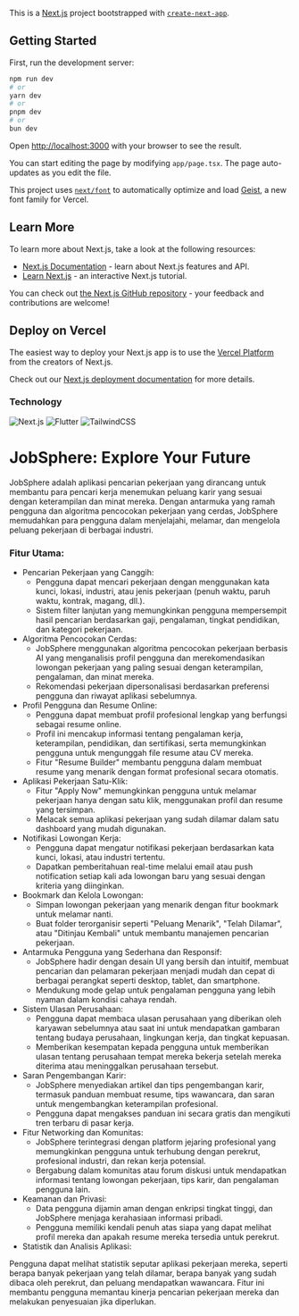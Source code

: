 This is a [Next.js](https://nextjs.org) project bootstrapped with [`create-next-app`](https://nextjs.org/docs/app/api-reference/cli/create-next-app).

## Getting Started

First, run the development server:

```bash
npm run dev
# or
yarn dev
# or
pnpm dev
# or
bun dev
```

Open [http://localhost:3000](http://localhost:3000) with your browser to see the result.

You can start editing the page by modifying `app/page.tsx`. The page auto-updates as you edit the file.

This project uses [`next/font`](https://nextjs.org/docs/app/building-your-application/optimizing/fonts) to automatically optimize and load [Geist](https://vercel.com/font), a new font family for Vercel.

## Learn More

To learn more about Next.js, take a look at the following resources:

- [Next.js Documentation](https://nextjs.org/docs) - learn about Next.js features and API.
- [Learn Next.js](https://nextjs.org/learn) - an interactive Next.js tutorial.

You can check out [the Next.js GitHub repository](https://github.com/vercel/next.js) - your feedback and contributions are welcome!

## Deploy on Vercel

The easiest way to deploy your Next.js app is to use the [Vercel Platform](https://vercel.com/new?utm_medium=default-template&filter=next.js&utm_source=create-next-app&utm_campaign=create-next-app-readme) from the creators of Next.js.

Check out our [Next.js deployment documentation](https://nextjs.org/docs/app/building-your-application/deploying) for more details.

### Technology
![Next.js](https://img.shields.io/badge/Next.js-000000?style=flat&logo=next.js&logoColor=white)
![Flutter](https://img.shields.io/badge/Flutter-02569B?style=flat&logo=flutter&logoColor=white)
![TailwindCSS](https://img.shields.io/badge/TailwindCSS-38B2AC?style=flat&logo=tailwind-css&logoColor=white)

# JobSphere: Explore Your Future
JobSphere adalah aplikasi pencarian pekerjaan yang dirancang untuk membantu para pencari kerja menemukan peluang karir yang sesuai dengan keterampilan dan minat mereka. Dengan antarmuka yang ramah pengguna dan algoritma pencocokan pekerjaan yang cerdas, JobSphere memudahkan para pengguna dalam menjelajahi, melamar, dan mengelola peluang pekerjaan di berbagai industri.

### Fitur Utama:
- Pencarian Pekerjaan yang Canggih:
  - Pengguna dapat mencari pekerjaan dengan menggunakan kata kunci, lokasi, industri, atau jenis pekerjaan (penuh waktu, paruh waktu, kontrak, magang, dll.).
  - Sistem filter lanjutan yang memungkinkan pengguna mempersempit hasil pencarian berdasarkan gaji, pengalaman, tingkat pendidikan, dan kategori pekerjaan.
- Algoritma Pencocokan Cerdas:
  - JobSphere menggunakan algoritma pencocokan pekerjaan berbasis AI yang menganalisis profil pengguna dan merekomendasikan lowongan pekerjaan yang paling sesuai dengan keterampilan, pengalaman, dan minat mereka.
  - Rekomendasi pekerjaan dipersonalisasi berdasarkan preferensi pengguna dan riwayat aplikasi sebelumnya.
- Profil Pengguna dan Resume Online:
  - Pengguna dapat membuat profil profesional lengkap yang berfungsi sebagai resume online.
  - Profil ini mencakup informasi tentang pengalaman kerja, keterampilan, pendidikan, dan sertifikasi, serta memungkinkan pengguna untuk mengunggah file resume atau CV mereka.
  - Fitur "Resume Builder" membantu pengguna dalam membuat resume yang menarik dengan format profesional secara otomatis.
- Aplikasi Pekerjaan Satu-Klik:
  - Fitur "Apply Now" memungkinkan pengguna untuk melamar pekerjaan hanya dengan satu klik, menggunakan profil dan resume yang tersimpan.
  - Melacak semua aplikasi pekerjaan yang sudah dilamar dalam satu dashboard yang mudah digunakan.
- Notifikasi Lowongan Kerja:
  - Pengguna dapat mengatur notifikasi pekerjaan berdasarkan kata kunci, lokasi, atau industri tertentu.
  - Dapatkan pemberitahuan real-time melalui email atau push notification setiap kali ada lowongan baru yang sesuai dengan kriteria yang diinginkan.
- Bookmark dan Kelola Lowongan:
  - Simpan lowongan pekerjaan yang menarik dengan fitur bookmark untuk melamar nanti.
  - Buat folder terorganisir seperti "Peluang Menarik", "Telah Dilamar", atau "Ditinjau Kembali" untuk membantu manajemen pencarian pekerjaan.
- Antarmuka Pengguna yang Sederhana dan Responsif:
  - JobSphere hadir dengan desain UI yang bersih dan intuitif, membuat pencarian dan pelamaran pekerjaan menjadi mudah dan cepat di berbagai perangkat seperti desktop, tablet, dan smartphone.
  - Mendukung mode gelap untuk pengalaman pengguna yang lebih nyaman dalam kondisi cahaya rendah.
- Sistem Ulasan Perusahaan:
  - Pengguna dapat membaca ulasan perusahaan yang diberikan oleh karyawan sebelumnya atau saat ini untuk mendapatkan gambaran tentang budaya perusahaan, lingkungan kerja, dan tingkat kepuasan.
  - Memberikan kesempatan kepada pengguna untuk memberikan ulasan tentang perusahaan tempat mereka bekerja setelah mereka diterima atau meninggalkan perusahaan tersebut.
- Saran Pengembangan Karir:
  - JobSphere menyediakan artikel dan tips pengembangan karir, termasuk panduan membuat resume, tips wawancara, dan saran untuk mengembangkan keterampilan profesional.
  - Pengguna dapat mengakses panduan ini secara gratis dan mengikuti tren terbaru di pasar kerja.
- Fitur Networking dan Komunitas:
  - JobSphere terintegrasi dengan platform jejaring profesional yang memungkinkan pengguna untuk terhubung dengan perekrut, profesional industri, dan rekan kerja potensial.
  - Bergabung dalam komunitas atau forum diskusi untuk mendapatkan informasi tentang lowongan pekerjaan, tips karir, dan pengalaman pengguna lain.
- Keamanan dan Privasi:
  - Data pengguna dijamin aman dengan enkripsi tingkat tinggi, dan JobSphere menjaga kerahasiaan informasi pribadi.
  - Pengguna memiliki kendali penuh atas siapa yang dapat melihat profil mereka dan apakah resume mereka tersedia untuk perekrut.
- Statistik dan Analisis Aplikasi:

Pengguna dapat melihat statistik seputar aplikasi pekerjaan mereka, seperti berapa banyak pekerjaan yang telah dilamar, berapa banyak yang sudah dibaca oleh perekrut, dan peluang mendapatkan wawancara.
Fitur ini membantu pengguna memantau kinerja pencarian pekerjaan mereka dan melakukan penyesuaian jika diperlukan.
